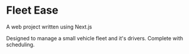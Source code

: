 # Fleet Ease
A web project written using Next.js

Designed to manage a small vehicle fleet and it's drivers. Complete with scheduling.
